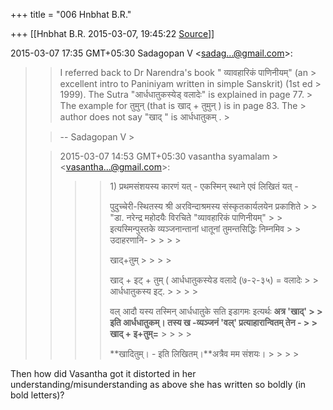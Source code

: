 +++
title = "006 Hnbhat B.R."

+++
[[Hnbhat B.R.	2015-03-07, 19:45:22 [Source](https://groups.google.com/g/samskrita/c/ubXeiOwXQ2Y)]]



2015-03-07 17:35 GMT+05:30 Sadagopan V \<[sadag...@gmail.com]()\>:  

> 
> > 
> > I referred back to Dr Narendra's book " व्यावहारिकं पाणिनीयम्" (an > excellent intro to Paniniyam written in simple Sanskrit) (1st ed > 1999). The Sutra "आर्धधातुकस्येड् वलादेः" is explained in page 77. > The example for तुमुन् (that is खाद् + तुमुन् ) is in page 83. The > author does not say "खाद् " is आर्धधातुकम् . >
> 
> > 
> >   
> > 
> > 
> > -- Sadagopan V >
> 
> > 
> >   
> > 
> > 2015-03-07 14:53 GMT+05:30 vasantha syamalam > \<[vasantha...@gmail.com]()\>:  
> > > 
> > > > 1\) प्रथमसंशयस्य कारणं यत् - एकस्मिन् स्थाने एवं लिखितं यत् -
> > > > 
> > > > पुदुच्चेरी-स्थितस्य श्री अरविन्दाश्रमस्य संस्कृतकार्यलयेन प्रकाशिते > > "डा. नरेन्द्र महोदयैः विरचिते "व्यावहारिकं पाणिनीयम्" > > इत्यस्मिन्पुस्तके व्यञ्जनान्तानां धातूनां तुमन्तसिद्धिः निम्नमिव > > उदाहरणानि- > > > > 
> > > > 
> > > > खाद्+तुम् > > > > 
> > > > 
> > > > खाद् + इट् + तुम् ( आर्धधातुकस्येड वलादे (७-२-३५) = वलादेः > > आर्धधातुकस्य इट्. > > > > 
> > > > 
> > > > वल् आदौ यस्य तस्मिन् आर्धधातुके सति इडागमः इत्यर्थः **अत्र 'खाद्' > > इति आर्धधातुकम्। तस्य ख -व्यञ्जनं 'वल्' प्रत्याहारान्वितम् तेन - > > खाद् + इ+तुम्=** > > > > 
> > > > 
> > > > **खादितुम्। - इति लिखितम्।**अत्रैव मम संशयः। > > > > 
> > > > 
> > 
> > 
> > 

  

  

Then how did Vasantha got it distorted in her understanding/misunderstanding as above she has written so boldly (in bold letters)?

  

  

